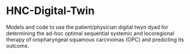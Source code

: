 # HNC-Digital-Twin
Models and code to use the patient/physician digital twyn dyad for determining the ad-hoc optimal sequential systemic and locoregional therapy of oropharyngeal squamous carcinomas (OPC) and predicting its outcome.
